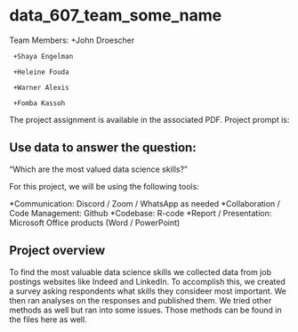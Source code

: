 # data_607_team_some_name

Team Members:
     +John Droescher

     +Shaya Engelman

     +Heleine Fouda

     +Warner Alexis

     +Fomba Kassoh


The project assignment is available in the associated PDF. Project prompt is:

## Use data to answer the question:

“Which are the most valued data science skills?” 


For this project, we will be using the following tools:

*Communication: Discord / Zoom / WhatsApp as needed
*Collaboration / Code Management: Github
*Codebase: R-code
*Report / Presentation: Microsoft Office products (Word / PowerPoint)

## Project overview

To find the most valuable data science skills we collected data from job postings websites like Indeed and LinkedIn. To accomplish this, we created a survey asking respondents what skills they consideer most important. We then ran analyses on the responses and published them. We tried other methods as well but ran into some issues. Those methods can be found in the files here as well.
